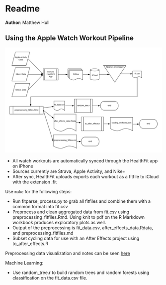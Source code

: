 # Readme

**Author**: Matthew Hull

## Using the Apple Watch Workout Pipeline

![Alt text](img/pipeline.png "Pipeline")

- All watch workouts are automatically synced through the HealthFit app on iPhone
- Sources currently are Strava, Apple Activity, and Nike+
- After sync, HealthFit uploads exports each workout as a fitfile to iCloud with the extension .fit

Use `make` for the following steps:
- Run fitparse_process.py to grab all fitfiles and combine them with a common format into fit.csv
- Preprocess and clean aggregated data from fit.csv using preprocessing_fitfiles.Rmd. Using knit to pdf on the R Markdown workbook produces exploratory plots as well.
- Output of the preprocessing is fit_data.csv, after_effects_data.Rdata, and preprocessing_fitfiles.md
- Subset cycling data for use with an After Effects project using to_after_effects.R

Preprocessing data visualization and notes can be seen [here](preprocessing.md)

Machine Learning: 

- Use random_tree.r to build random trees and random forests using classification on the fit_data.csv file.